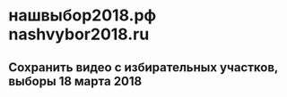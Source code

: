 # нашвыбор2018.рф nashvybor2018.ru

## Сохранить видео с избирательных участков, выборы 18 марта 2018

